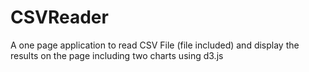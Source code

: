 # CSVReader
A one page application to read CSV File (file included) and display the results on the page including two charts using d3.js
